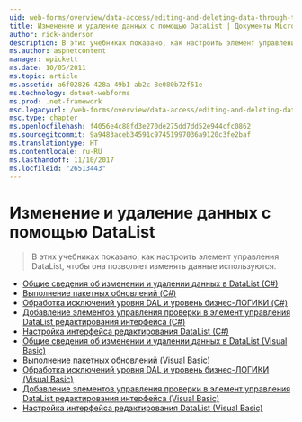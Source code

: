 ```yaml
---
uid: web-forms/overview/data-access/editing-and-deleting-data-through-the-datalist/index
title: Изменение и удаление данных с помощью DataList | Документы Microsoft
author: rick-anderson
description: В этих учебниках показано, как настроить элемент управления DataList, чтобы она позволяет изменять данные используются.
ms.author: aspnetcontent
manager: wpickett
ms.date: 10/05/2011
ms.topic: article
ms.assetid: a6f02826-428a-49b1-ab2c-8e080b72f51e
ms.technology: dotnet-webforms
ms.prod: .net-framework
msc.legacyurl: /web-forms/overview/data-access/editing-and-deleting-data-through-the-datalist
msc.type: chapter
ms.openlocfilehash: f4056e4c88fd3e270de275dd7dd52e944cfc0862
ms.sourcegitcommit: 9a9483aceb34591c97451997036a9120c3fe2baf
ms.translationtype: HT
ms.contentlocale: ru-RU
ms.lasthandoff: 11/10/2017
ms.locfileid: "26513443"
---
```

<a name="editing-and-deleting-data-through-the-datalist"></a>Изменение и удаление данных с помощью DataList
====================
> В этих учебниках показано, как настроить элемент управления DataList, чтобы она позволяет изменять данные используются.


- [Общие сведения об изменении и удалении данных в DataList (C#)](an-overview-of-editing-and-deleting-data-in-the-datalist-cs.md)
- [Выполнение пакетных обновлений (C#)](performing-batch-updates-cs.md)
- [Обработка исключений уровня DAL и уровень бизнес-ЛОГИКИ (C#)](handling-bll-and-dal-level-exceptions-cs.md)
- [Добавление элементов управления проверки в элемент управления DataList редактирования интерфейса (C#)](adding-validation-controls-to-the-datalist-s-editing-interface-cs.md)
- [Настройка интерфейса редактирования DataList (C#)](customizing-the-datalist-s-editing-interface-cs.md)
- [Общие сведения об изменении и удалении данных в DataList (Visual Basic)](an-overview-of-editing-and-deleting-data-in-the-datalist-vb.md)
- [Выполнение пакетных обновлений (Visual Basic)](performing-batch-updates-vb.md)
- [Обработка исключений уровня DAL и уровень бизнес-ЛОГИКИ (Visual Basic)](handling-bll-and-dal-level-exceptions-vb.md)
- [Добавление элементов управления проверки в элемент управления DataList редактирования интерфейса (Visual Basic)](adding-validation-controls-to-the-datalist-s-editing-interface-vb.md)
- [Настройка интерфейса редактирования DataList (Visual Basic)](customizing-the-datalist-s-editing-interface-vb.md)

